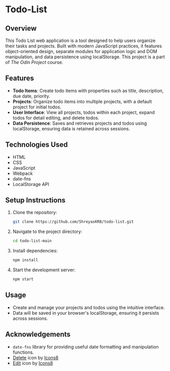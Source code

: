 
# Todo-List

<!-- ## [Demo](https://shreyaskr8.github.io/Sign-up-form/) -->

## Overview
This Todo List web application is a tool designed to help users organize their tasks and projects. Built with modern JavaScript practices, it features object-oriented design, separate modules for application logic and DOM manipulation, and data persistence using localStorage. This project is a part of *The Odin Project* course.

## Features
- **Todo Items**: Create todo items with properties such as title, description, due date, priority.
- **Projects**: Organize todo items into multiple projects, with a default project for initial todos.
- **User Interface**: View all projects, todos within each project, expand todos for detail editing, and delete todos.
- **Data Persistence**: Saves and retrieves projects and todos using localStorage, ensuring data is retained across sessions.

## Technologies Used
- HTML
- CSS
- JavaScript
- Webpack
- date-fns
- LocalStorage API

## Setup Instructions
1. Clone the repository:
   ```bash
   git clone https://github.com/ShreyasKR8/todo-list.git
   ```
2. Navigate to the project directory:
   ```bash
   cd todo-list-main
   ```
3. Install dependencies:
   ```bash
   npm install
   ```
4. Start the development server:
   ```bash
   npm start
   ```

## Usage
- Create and manage your projects and todos using the intuitive interface.
- Data will be saved in your browser's localStorage, ensuring it persists across sessions.

## Acknowledgements
- `date-fns` library for providing useful date formatting and manipulation functions.
- <a target="_blank" href="https://icons8.com/icon/68138/trash-can">Delete</a> icon by <a target="_blank" href="https://icons8.com">Icons8</a>
- <a target="_blank" href="https://icons8.com/icon/86372/edit">Edit</a> icon by <a target="_blank" href="https://icons8.com">Icons8</a>
